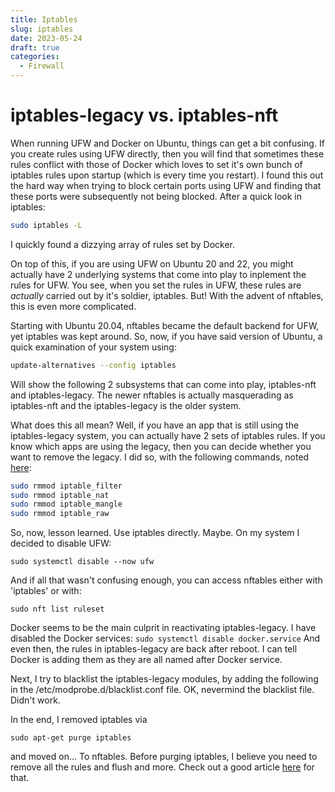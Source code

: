 ```yaml
---
title: Iptables
slug: iptables
date: 2023-05-24
draft: true
categories:
  - Firewall
---
```


# iptables-legacy vs. iptables-nft

When running UFW and Docker on Ubuntu, things can get a bit confusing. If you create rules using UFW directly, then you will find that sometimes these rules conflict with those of Docker which loves to set it's own bunch of iptables rules upon startup (which is every time you restart). I found this out the hard way when trying to block certain ports using UFW and finding that these ports were subsequently not being blocked. After a quick look in iptables:

<!-- more -->

````bash
sudo iptables -L
````

I quickly found a dizzying array of rules set by Docker.

On top of this, if you are using UFW on Ubuntu 20 and 22, you might actually have 2 underlying systems that come into play to inplement the rules for UFW. You see, when you set the rules in UFW, these rules are *actually* carried out by it's soldier, iptables. But! With the advent of nftables, this is even more complicated. 

Starting with Ubuntu 20.04, nftables became the default backend for UFW, yet iptables was kept around. So, now, if you have said version of Ubuntu, a quick examination of your system using:

````bash
update-alternatives --config iptables
````

Will show the following 2 subsystems that can come into play, iptables-nft and iptables-legacy. The newer nftables is actually masquerading as iptables-nft and the iptables-legacy is the older system.

What does this all mean? Well, if you have an app that is still using the iptables-legacy system, you can actually have 2 sets of iptables rules. If you know which apps are using the legacy, then you can decide whether you want to remove the legacy. I did so, with the following commands, noted [here](https://askubuntu.com/questions/1295021/warning-iptables-legacy-tables-present):

````bash
sudo rmmod iptable_filter
sudo rmmod iptable_nat
sudo rmmod iptable_mangle
sudo rmmod iptable_raw
````

So, now, lesson learned. Use iptables directly. Maybe. On my system I decided to disable UFW:

`sudo systemctl disable --now ufw`

And if all that wasn't confusing enough, you can access nftables either with 'iptables' or with:

`sudo nft list ruleset`

Docker seems to be the main culprit in reactivating iptables-legacy. I have disabled the Docker services:
`
sudo systemctl disable docker.service
`
And even then, the rules in iptables-legacy are back after reboot. I can tell Docker is adding them as they are all named after Docker service.

Next, I try to blacklist the iptables-legacy modules, by adding the following in the /etc/modprobe.d/blacklist.conf file. OK, nevermind the blacklist file. Didn't work.

In the end, I removed iptables via

`sudo apt-get purge iptables`

and moved on... To nftables. Before purging iptables, I believe you need to remove all the rules and flush and more. Check out a good article [here](https://www.cyberciti.biz/tips/linux-iptables-how-to-flush-all-rules.html) for that.
